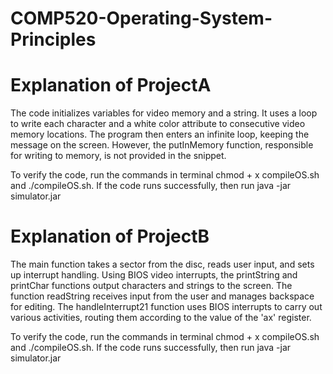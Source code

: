 # COMP520-Operating-System-Principles

# Explanation of ProjectA
The code initializes variables for video memory and a string. It uses a loop to write each character and a white color attribute to consecutive video memory locations. The program then enters an infinite loop, keeping the message on the screen. However, the putInMemory function, responsible for writing to memory, is not provided in the snippet.

To verify the code, run the commands in terminal chmod + x compileOS.sh and ./compileOS.sh. If the code runs successfully, then run java -jar simulator.jar

# Explanation of ProjectB
The main function takes a sector from the disc, reads user input, and sets up interrupt handling. Using BIOS video interrupts, the printString and printChar functions output characters and strings to the screen. The function readString receives input from the user and manages backspace for editing. The handleInterrupt21 function uses BIOS interrupts to carry out various activities, routing them according to the value of the 'ax' register. 

To verify the code, run the commands in terminal chmod + x compileOS.sh and ./compileOS.sh. If the code runs successfully, then run java -jar simulator.jar
